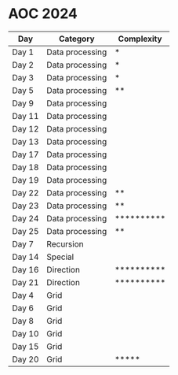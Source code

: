 # AOC 2024

| Day   | Category        | Complexity |
|-------|-----------------|------------|
| Day 1 | Data processing | *          |
| Day 2 | Data processing | *          |
| Day 3 | Data processing | *          |
| Day 5 | Data processing | **         |
| Day 9 | Data processing |            |
| Day 11| Data processing |            |
| Day 12| Data processing |            |
| Day 13| Data processing |            |
| Day 17| Data processing |            |
| Day 18| Data processing |            |
| Day 19| Data processing |            |
| Day 22| Data processing | **         |
| Day 23| Data processing | **         |
| Day 24| Data processing | ********** |
| Day 25| Data processing | ** |
| Day 7 | Recursion       |            |
| Day 14| Special         |            |
| Day 16| Direction       | ********** |
| Day 21| Direction       | ********** |
| Day 4 | Grid            |            |
| Day 6 | Grid            |            |
| Day 8 | Grid            |            |
| Day 10| Grid            |            |
| Day 15| Grid            |            |
| Day 20| Grid            | *****      |
